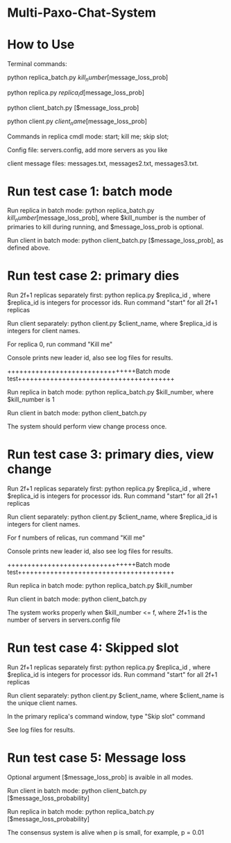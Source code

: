 # Multi-Paxo-Chat-System

# How to Use

Terminal commands:

python replica_batch.py $kill_number [$message_loss_prob]

python replica.py $replica_id [$message_loss_prob]

python client_batch.py [$message_loss_prob]

python client.py $client_name [$message_loss_prob]


Commands in replica cmdl mode: start; kill me; skip slot; 



Config file: servers.config, add more servers as you like

client message files: messages.txt, messages2.txt, messages3.txt. 


# Run test case 1: batch mode
Run replica in batch mode: python replica_batch.py $kill_number [$message_loss_prob], where $kill_number is the number of primaries to kill during running, and $message_loss_prob is optional.

Run client in batch mode: python client_batch.py [$message_loss_prob], as defined above.

# Run test case 2: primary dies

Run 2f+1 replicas separately first: python replica.py $replica_id , where $replica_id is integers for processor ids.
Run command "start" for all 2f+1 replicas

Run client separately: python client.py $client_name,  where $replica_id is integers for client names.

For replica 0, run command "Kill me"

Console prints new leader id, also see log files for results.

++++++++++++++++++++++++++++++++Batch mode test+++++++++++++++++++++++++++++++++++++++

Run replica in batch mode: python replica_batch.py $kill_number, where $kill_number is 1

Run client in batch mode: python client_batch.py

The system should perform view change process once.


# Run test case 3: primary dies, view change
Run 2f+1 replicas separately first: python replica.py $replica_id , where $replica_id is integers for processor ids.
Run command "start" for all 2f+1 replicas

Run client separately: python client.py $client_name,  where $replica_id is integers for client names.

For f numbers of relicas, run command "Kill me"

Console prints new leader id, also see log files for results.

++++++++++++++++++++++++++++++++Batch mode test+++++++++++++++++++++++++++++++++++++++

Run replica in batch mode: python replica_batch.py $kill_number

Run client in batch mode: python client_batch.py

The system works properly when $kill_number <= f, where 2f+1 is the number of servers in servers.config file


# Run test case 4: Skipped slot
Run 2f+1 replicas separately first: python replica.py $replica_id , where $replica_id is integers for processor ids.
Run command "start" for all 2f+1 replicas

Run client separately: python client.py $client_name,  where $client_name is the unique client names.

In the primary replica's command window, type "Skip slot" command

See log files for results.


# Run test case 5: Message loss
Optional argument [$message_loss_prob] is avaible in all modes.

Run client in batch mode: python client_batch.py [$message_loss_probability]

Run replica in batch mode: python replica_batch.py [$message_loss_probability]

The consensus system is alive when p is small, for example, p = 0.01

